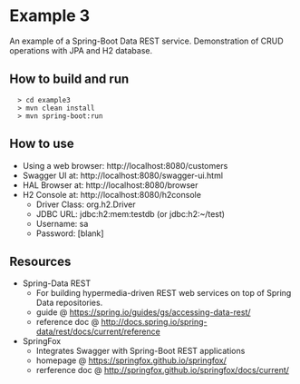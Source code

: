 # Example 3
An example of a Spring-Boot Data REST service. Demonstration of CRUD operations with JPA and H2 database.  

## How to build and run

```
  > cd example3
  > mvn clean install
  > mvn spring-boot:run
```

## How to use

* Using a web browser: http://localhost:8080/customers
* Swagger UI at: http://localhost:8080/swagger-ui.html
* HAL Browser at: http://localhost:8080/browser
* H2 Console at: http://localhost:8080/h2console
	* Driver Class: org.h2.Driver
	* JDBC URL: jdbc:h2:mem:testdb  (or jdbc:h2:~/test)
	* Username: sa
	* Password: [blank]


## Resources
* Spring-Data REST 
	- For building hypermedia-driven REST web services on top of Spring Data repositories.
	- guide @ https://spring.io/guides/gs/accessing-data-rest/
	- reference doc @ http://docs.spring.io/spring-data/rest/docs/current/reference
* SpringFox 
	- Integrates Swagger with Spring-Boot REST applications
	- homepage @ https://springfox.github.io/springfox/
	- rerference doc @ http://springfox.github.io/springfox/docs/current/
